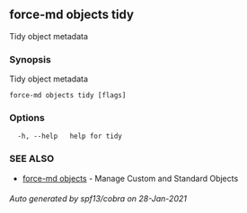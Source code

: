 ## force-md objects tidy

Tidy object metadata

### Synopsis

Tidy object metadata

```
force-md objects tidy [flags]
```

### Options

```
  -h, --help   help for tidy
```

### SEE ALSO

* [force-md objects](force-md_objects.md)	 - Manage Custom and Standard Objects

###### Auto generated by spf13/cobra on 28-Jan-2021
